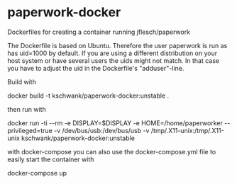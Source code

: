 # paperwork-docker
Dockerfiles for creating a container running jflesch/paperwork 


The Dockerfile is based on Ubuntu. Therefore the user paperwork is run as has uid=1000 by default. 
If you are using a different distribution on your host system or have several users the uids might
not match. In that case you have to adjust the uid in the Dockerfile's "adduser"-line.


Build with

docker build -t kschwank/paperwork-docker:unstable .

then run with

docker run -ti --rm  -e DISPLAY=$DISPLAY -e HOME=/home/paperworker --privileged=true -v /dev/bus/usb:/dev/bus/usb -v /tmp/.X11-unix:/tmp/.X11-unix kschwank/paperwork-docker:unstable

with docker-compose you can also use the docker-compose.yml file to easily start the container with

docker-compose up

